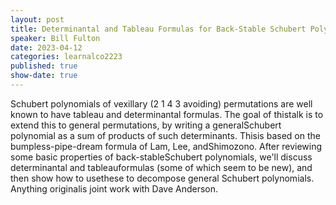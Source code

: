 ```yaml
---
layout: post
title: Determinantal and Tableau Formulas for Back-Stable Schubert Polynomials
speaker: Bill Fulton
date: 2023-04-12
categories: learnalco2223
published: true
show-date: true
---
```

Schubert polynomials of vexillary (2 1 4 3 avoiding) permutations are well known to have tableau and determinantal formulas.  The goal of thistalk is to extend this to general permutations, by writing a generalSchubert polynomial as a sum of products of such determinants.  Thisis based on the bumpless-pipe-dream formula of Lam, Lee, andShimozono.  After reviewing some basic properties of back-stableSchubert polynomials, we'll discuss determinantal and tableauformulas (some of which seem to be new), and then show how to usethese to decompose general Schubert polynomials.  Anything originalis joint work with Dave Anderson.